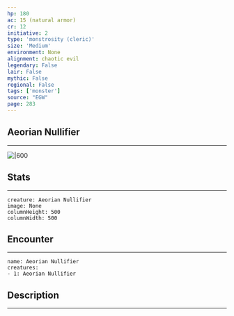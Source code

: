 ```yaml
---
hp: 180
ac: 15 (natural armor)
cr: 12
initiative: 2
type: 'monstrosity (cleric)'    
size: 'Medium'
environment: None
alignment: chaotic evil
legendary: False
lair: False
mythic: False
regional: False
tags: ['monster']
source: "EGW"
page: 283
---
```


## Aeorian Nullifier
---

![|600](D:/Program%20Files/5e.tools/img/bestiary/EGW/Aeorian%20Nullifier.jpg)

## Stats
---

```statblock
creature: Aeorian Nullifier
image: None
columnHeight: 500
columnWidth: 500
```

## Encounter
---

```encounter-table
name: Aeorian Nullifier
creatures:
- 1: Aeorian Nullifier
```

## Description
---





